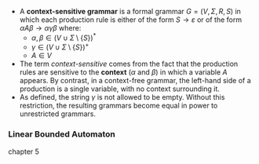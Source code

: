 - A **context-sensitive grammar** is a formal grammar $\displaystyle {\textstyle G=(V,\Sigma,R,S)}$ in which each production rule is either of the form $S\to \varepsilon$ or of the form $\alpha A\beta \to \alpha \gamma \beta$ where:
	- $\displaystyle \alpha ,\beta \in (V\cup \Sigma \setminus \{S\})^*$
	- $\gamma \in (V\cup  \Sigma  \setminus \{S\})^+$
	- $\displaystyle A\in V$
- The term _context-sensitive_ comes from the fact that the production rules are sensitive to the **context** ($\alpha$ and $\beta$) in which a variable $A$ appears. By contrast, in a context-free grammar, the left-hand side of a production is a single variable, with no context surrounding it.
- As defined, the string $\gamma$ is not allowed to be empty. Without this restriction, the resulting grammars become equal in power to unrestricted grammars.
### Linear Bounded Automaton

chapter 5
